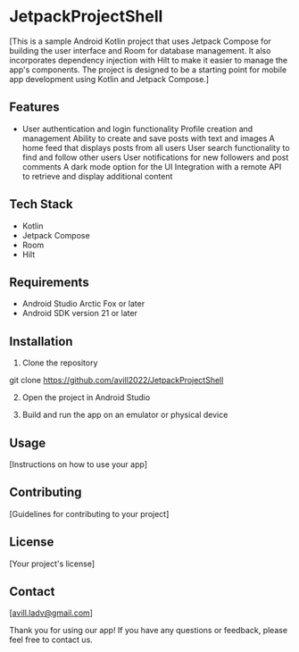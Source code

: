 # JetpackProjectShell

[This is a sample Android Kotlin project that uses Jetpack Compose for building the user interface and Room for database management. It also incorporates dependency injection with Hilt to make it easier to manage the app's components. The project is designed to be a starting point for mobile app development using Kotlin and Jetpack Compose.]

## Features

- User authentication and login functionality
Profile creation and management
Ability to create and save posts with text and images
A home feed that displays posts from all users
User search functionality to find and follow other users
User notifications for new followers and post comments
A dark mode option for the UI
Integration with a remote API to retrieve and display additional content

## Tech Stack

- Kotlin
- Jetpack Compose
- Room
- Hilt

## Requirements

- Android Studio Arctic Fox or later
- Android SDK version 21 or later

## Installation

1. Clone the repository

git clone https://github.com/avill2022/JetpackProjectShell

2. Open the project in Android Studio

3. Build and run the app on an emulator or physical device

## Usage

[Instructions on how to use your app]

## Contributing

[Guidelines for contributing to your project]

## License

[Your project's license]

## Contact

[avill.ladv@gmail.com]

Thank you for using our app! If you have any questions or feedback, please feel free to contact us. 
